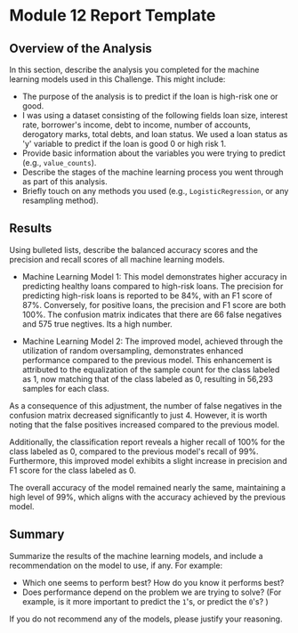 # Module 12 Report Template

## Overview of the Analysis

In this section, describe the analysis you completed for the machine learning models used in this Challenge. This might include:

* The purpose of the analysis is to predict if the loan is high-risk one or good.
* I was using a dataset consisting of the following fields loan size,	interest rate,	borrower's income,	debt to income,	number of accounts,	derogatory marks,	total debts, and	loan status. We used a loan status as 'y' variable to predict if the loan is good 0 or high risk 1.
* Provide basic information about the variables you were trying to predict (e.g., `value_counts`).
* Describe the stages of the machine learning process you went through as part of this analysis.
* Briefly touch on any methods you used (e.g., `LogisticRegression`, or any resampling method).

## Results

Using bulleted lists, describe the balanced accuracy scores and the precision and recall scores of all machine learning models.

* Machine Learning Model 1:
 This model demonstrates higher accuracy in predicting healthy loans compared to high-risk loans. The precision for predicting high-risk loans is reported to be 84%, with an F1 score of 87%. Conversely, for positive loans, the precision and F1 score are both 100%.
The confusion matrix indicates that there are 66 false negatives and 575 true negtives. Its a high number.



* Machine Learning Model 2:
   The improved model, achieved through the utilization of random oversampling, demonstrates enhanced performance compared to the previous model. This enhancement is attributed to the equalization of the sample count for the class labeled as 1, now matching that of the class labeled as 0, resulting in 56,293 samples for each class.

As a consequence of this adjustment, the number of false negatives in the confusion matrix decreased significantly to just 4. However, it is worth noting that the false positives increased compared to the previous model.

Additionally, the classification report reveals a higher recall of 100% for the class labeled as 0, compared to the previous model's recall of 99%. Furthermore, this improved model exhibits a slight increase in precision and F1 score for the class labeled as 0.

The overall accuracy of the model remained nearly the same, maintaining a high level of 99%, which aligns with the accuracy achieved by the previous model.

## Summary

Summarize the results of the machine learning models, and include a recommendation on the model to use, if any. For example:
* Which one seems to perform best? How do you know it performs best?
* Does performance depend on the problem we are trying to solve? (For example, is it more important to predict the `1`'s, or predict the `0`'s? )

If you do not recommend any of the models, please justify your reasoning.
